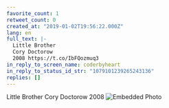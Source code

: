 ```yaml
---
favorite_count: 1
retweet_count: 0
created_at: "2019-01-02T19:56:22.000Z"
lang: en
full_text: |-
  Little Brother
  Cory Doctorow
  2008 https://t.co/IbFQozmuq3
in_reply_to_screen_name: coderbyheart
in_reply_to_status_id_str: "1079101239265243136"
replies: []
---
```


Little Brother Cory Doctorow 2008
![Embedded Photo](https://twitter-media-coderbyheart.s3.eu-north-1.amazonaws.com/1080553407675617280-Dv7ll4WXQAIvsZm.jpg)
